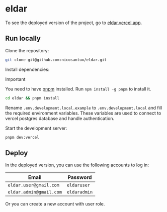 # eldar

To see the deployed version of the project, go to [eldar.vercel.app](https://eldar-swart.vercel.app).

## Run locally

Clone the repository:

```sh
git clone git@github.com:nicosantux/eldar.git
```

Install dependencies:

> [!IMPORTANT]
> You need to have [pnpm](https://pnpm.io/) installed. Run `npm install -g pnpm` to install it.

```sh
cd eldar && pnpm install
```

Rename `.env.development.local.example` to `.env.development.local` and fill the required environment variables. These variables are used to connect to vercel postgres database and handle authentication.

Start the development server:

```sh
pnpm dev:vercel
```

## Deploy

In the deployed version, you can use the following accounts to log in:

| Email                   | Password     |
| ----------------------- | ------------ |
| `eldar.user@gmail.com`  | `eldaruser`  |
| `eldar.admin@gmail.com` | `eldaradmin` |

Or you can create a new account with user role.

